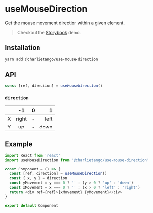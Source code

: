 # useMouseDirection

Get the mouse movement direction within a given element.

> Checkout the [Storybook](https://ct-hooks.netlify.com/?path=/story/usemousedirection--readme) demo.

## Installation

```sh
yarn add @charlietango/use-mouse-direction
```

## API

```js
const [ref, direction] = useMouseDirection()
```

### `direction`

|       | -1   | 0      | 1     |
| ----- |:-----:|:-----:| -----:|
| X     | right | -     | left
| Y     | up    | -     | down

## Example

```js
import React from 'react'
import useMouseDirection from '@charlietango/use-mouse-direction'

const Component = () => {
  const [ref, direction] = useMouseDirection()
  const { x, y } = direction
  const yMovement = y === 0 ? '' : (y > 0 ? 'up' : 'down')
  const xMovement = x === 0 ? '' : (x > 0 ? 'left' : 'right')
  return <div ref={ref}>{xMovement} {yMovement}</div>
}

export default Component
```
